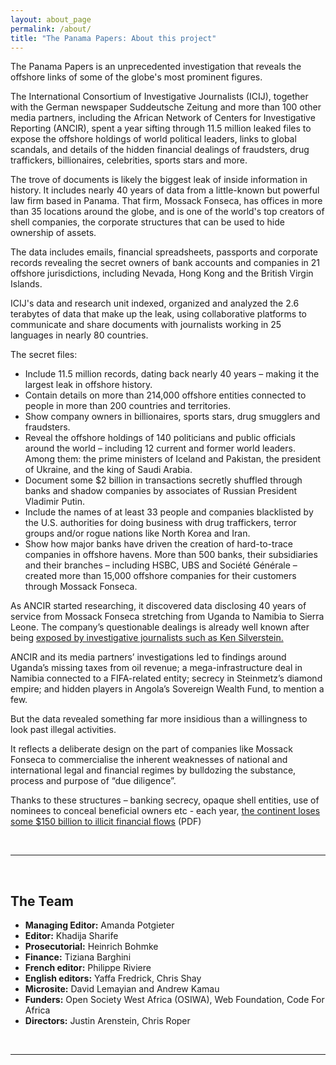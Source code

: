 ```yaml
---
layout: about_page
permalink: /about/
title: "The Panama Papers: About this project"
---
```


The Panama Papers is an unprecedented investigation that reveals the offshore links of some of the globe's most prominent figures.

The International Consortium of Investigative Journalists (ICIJ), together with the German newspaper Suddeutsche Zeitung and more than 100 other media partners, including the African Network of Centers for Investigative Reporting (ANCIR), spent a year sifting through 11.5 million leaked files to expose the offshore holdings of world political leaders, links to global scandals, and details of the hidden financial dealings of fraudsters, drug traffickers, billionaires, celebrities, sports stars and more.

The trove of documents is likely the biggest leak of inside information in history. It includes nearly 40 years of data from a little-known but powerful law firm based in Panama. That firm, Mossack Fonseca, has offices in more than 35 locations around the globe, and is one of the world's top creators of shell companies, the corporate structures that can be used to hide ownership of assets.

The data includes emails, financial spreadsheets, passports and corporate records revealing the secret owners of bank accounts and companies in 21 offshore jurisdictions, including Nevada, Hong Kong and the British Virgin Islands.

ICIJ's data and research unit indexed, organized and analyzed the 2.6 terabytes of data that make up the leak, using collaborative platforms to communicate and share documents with journalists working in 25 languages in nearly 80 countries.

The secret files:

* Include 11.5 million records, dating back nearly 40 years – making  it the largest leak in offshore history. 
* Contain details on more than 214,000 offshore entities connected to people in more than 200 countries and territories. 
* Show company owners in billionaires, sports stars, drug smugglers and fraudsters. 
* Reveal the offshore holdings of 140 politicians and public officials around the world – including 12 current and former world leaders. Among them: the prime ministers of Iceland and Pakistan, the president of Ukraine, and the king of Saudi Arabia.
* Document some $2 billion in transactions secretly shuffled through banks and shadow companies by associates of Russian President Vladimir Putin. 
* Include the names of at least 33 people and companies blacklisted by the U.S. authorities for doing business with drug traffickers, terror groups and/or rogue nations like North Korea and Iran. 
* Show how major banks have driven the creation of hard-to-trace companies in offshore havens. More than 500 banks, their subsidiaries and their branches – including HSBC, UBS and Société Générale – created more than 15,000 offshore companies for their customers through Mossack Fonseca.

As ANCIR started researching, it discovered data disclosing 40 years of service from Mossack Fonseca stretching from Uganda to Namibia to Sierra Leone. The company’s questionable dealings is already well known after being [exposed by investigative journalists such as Ken Silverstein.](https://www.vice.com/read/this-shady-law-firm-keeps-helping-banks-and-oligarchs-launder-money-313)

ANCIR and its media partners’ investigations led to findings around Uganda’s missing taxes from oil revenue; a mega-infrastructure deal in Namibia connected to a FIFA-related entity; secrecy in Steinmetz’s diamond empire; and hidden players in Angola’s Sovereign Wealth Fund, to mention a few.

But the data revealed something far more insidious than a willingness to look past illegal activities. 

It reflects a deliberate design on the part of companies like Mossack Fonseca to commercialise the inherent weaknesses of national and international legal and financial regimes by bulldozing the substance, process and purpose of “due diligence”.

Thanks to these structures – banking secrecy, opaque shell entities, use of nominees to conceal beneficial owners etc - each year, [the continent loses some $150 billion to illicit financial flows](https://www.oecd.org/cleangovbiz/49693613.pdf) (PDF)

<br/>

*******

<br/>
      
<a name="team"></a>The Team
-------
- **Managing Editor:**  Amanda Potgieter
- **Editor:**  Khadija Sharife
- **Prosecutorial:**  Heinrich Bohmke
- **Finance:**  Tiziana Barghini
- **French editor:**  Philippe Riviere
- **English editors:**  Yaffa Fredrick, Chris Shay
- **Microsite:**  David Lemayian and Andrew Kamau
- **Funders:**  Open Society West Africa (OSIWA), Web Foundation, Code For Africa
- **Directors:** Justin Arenstein, Chris Roper


<br/>

*******

<br/>
